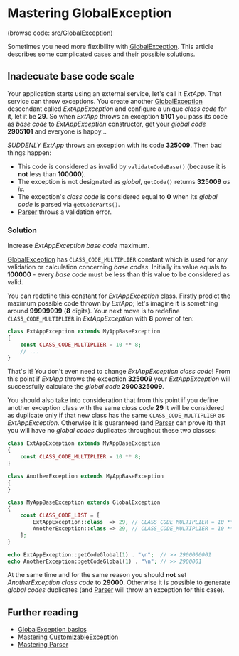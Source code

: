 # Mastering GlobalException

(browse code: [src/GlobalException](../../../../src/GlobalException.php))

Sometimes you need more flexibility with [GlobalException](../dummies/global-exception.md). This article describes some
complicated cases and their possible solutions.

## Inadecuate base code scale

Your application starts using an external service, let's call it _ExtApp_. That service can throw exceptions. You
create another [GlobalException](../dummies/global-exception.md) descendant called _ExtAppException_ and configure a
unique _class code_ for it, let it be **29**. So when _ExtApp_ throws an exception **5101** you pass its code as
_base code_ to _ExtAppException_ constructor, get your _global code_ **2905101** and everyone is happy...

_SUDDENLY_ _ExtApp_ throws an exception with its code **325009**. Then bad things happen:
- This code is considered as invalid by `validateCodeBase()` (because it is **not** less than **100000**).
- The exception is not designated as _global_, `getCode()` returns **325009** _as is_.
- The exception's _class code_ is considered equal to **0** when its _global code_ is parsed via `getCodeParts()`.
- [Parser](../dummies/parser.md) throws a validation error.

### Solution

Increase _ExtAppException_ _base code_ maximum.

[GlobalException](../dummies/global-exception.md) has `CLASS_CODE_MULTIPLIER` constant which is used for any validation
or calculation concerning _base codes_. Initially its value equals to **100000** - every _base code_ must be less than
this value to be considered as valid.

You can redefine this constant for _ExtAppException_ class. Firstly predict the maximum possible code thrown by
_ExtApp_; let's imagine it is something around **99999999** (**8** digits). Your next move is to redefine
`CLASS_CODE_MULTIPLIER` in _ExtAppException_ with **8** power of ten:

```php
class ExtAppException extends MyAppBaseException
{
    const CLASS_CODE_MULTIPLIER = 10 ** 8;
    // ...
}
```

That's it! You don't even need to change _ExtAppException_ _class code_! From this point if _ExtApp_ throws the
exception **325009** your _ExtAppException_ will successfully calculate the _global code_ **2900325009**.

You should also take into consideration that from this point if you define another exception class with the same _class
code_ **29** it will be considered as duplicate only if that new class has the same `CLASS_CODE_MULTIPLIER` as
_ExtAppException_. Otherwise it is guaranteed (and [Parser](../dummies/parser.md) can prove it) that you will have no
_global codes_ duplicates throughout these two classes:

```php
class ExtAppException extends MyAppBaseException
{
    const CLASS_CODE_MULTIPLIER = 10 ** 8;
}

class AnotherException extends MyAppBaseException
{
}

class MyAppBaseException extends GlobalException
{
    const CLASS_CODE_LIST = [
        ExtAppException::class  => 29, // CLASS_CODE_MULTIPLIER = 10 ** 8;
        AnotherException::class => 29, // CLASS_CODE_MULTIPLIER = 10 ** 5;
    ];
}

echo ExtAppException::getCodeGlobal(1) . "\n";  // >> 2900000001
echo AnotherException::getCodeGlobal(1) . "\n"; // >> 2900001
```

At the same time and for the same reason you should **not** set _AnotherException_ _class code_ to **29000**. Otherwise
it is possible to generate _global codes_ duplicates (and [Parser](../dummies/parser.md) will throw an exception for
this case).

## Further reading

- [GlobalException basics](../dummies/global-exception.md)
- [Mastering CustomizableException]()
- [Mastering Parser]()
